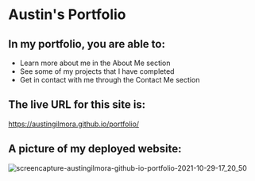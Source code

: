# Austin's Portfolio

## In my portfolio, you are able to:
* Learn more about me in the About Me section
* See some of my projects that I have completed
* Get in contact with me through the Contact Me section

## The live URL for this site is:
https://austingilmora.github.io/portfolio/

## A picture of my deployed website:
![screencapture-austingilmora-github-io-portfolio-2021-10-29-17_20_50](https://user-images.githubusercontent.com/90655310/139503144-38d7dc15-f635-4411-9f0a-cf03486dcf90.png)
